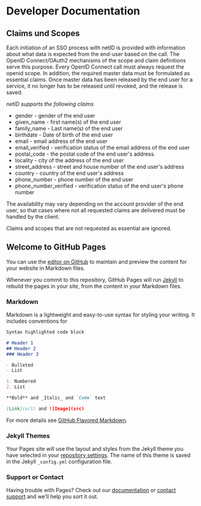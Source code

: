 # Developer Documentation
## Claims und Scopes

Each initiation of an SSO process with netID is provided with information about what data is expected from the end-user based on the call.
The OpenID Connect/OAuth2 mechanisms of the scope and claim definitions serve this purpose.
Every OpenID Connect call must always request the openid scope. In addition, the required master data must be formulated as essential claims.
Once master data has been released by the end user for a service, it no longer has to be released until revoked, and the release is saved.

*netID supports the following claims*
- gender - gender of the end user
- given_name - first name(s) of the end user
- family_name - Last name(s) of the end user
- birthdate - Date of birth of the end user
- email - email address of the end user
- email_verified - verification status of the email address of the end user
- postal_code - the postal code of the end user's address.
- locality - city of the address of the end user
- street_address - street and house number of the end user's address
- country - country of the end user's address
- phone_number - phone number of the end user
- phone_number_verified - verification status of the end user's phone number

The availability may vary depending on the account provider of the end user, so that cases where not all requested claims are delivered must be handled by the client.

Claims and scopes that are not requested as essential are ignored.



## Welcome to GitHub Pages

You can use the [editor on GitHub](https://github.com/asr-enid/asr-enid.github.io/edit/master/index.md) to maintain and preview the content for your website in Markdown files.

Whenever you commit to this repository, GitHub Pages will run [Jekyll](https://jekyllrb.com/) to rebuild the pages in your site, from the content in your Markdown files.

### Markdown

Markdown is a lightweight and easy-to-use syntax for styling your writing. It includes conventions for

```markdown
Syntax highlighted code block

# Header 1
## Header 2
### Header 3

- Bulleted
- List

1. Numbered
2. List

**Bold** and _Italic_ and `Code` text

[Link](url) and ![Image](src)
```

For more details see [GitHub Flavored Markdown](https://guides.github.com/features/mastering-markdown/).

### Jekyll Themes

Your Pages site will use the layout and styles from the Jekyll theme you have selected in your [repository settings](https://github.com/asr-enid/asr-enid.github.io/settings). The name of this theme is saved in the Jekyll `_config.yml` configuration file.

### Support or Contact

Having trouble with Pages? Check out our [documentation](https://help.github.com/categories/github-pages-basics/) or [contact support](https://github.com/contact) and we’ll help you sort it out.
